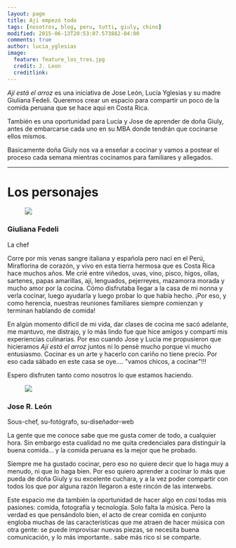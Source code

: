 ```yaml
---
layout: page
title: Ají empezó todo
tags: [nosotros, blog, peru, tutti, giuly, chino]
modified: 2015-06-13T20:53:07.573882-04:00
comments: true
author: lucia_yglesias
image:
  feature: feature_los_tres.jpg
  credit: J. Leon
  creditlink:
---
```

*Ají está el arroz* es una iniciativa de Jose León, Lucía Yglesias y su madre Giuliana Fedeli. Queremos crear un espacio para compartir un poco de la comida peruana que se hace aqui en Costa Rica.


También es una oportunidad para Lucía y Jose de aprender de doña Giuly, antes de embarcarse cada uno en su MBA donde tendrán que cocinarse ellos mismos. 


Basicamente doña Giuly nos va a enseñar a cocinar y vamos a postear el proceso cada semana mientras cocinamos para familiares y allegados.

***

# Los personajes

<div class="article-author-center">
    <figure>
        <img class="bio-photo"  src="{{ site.url }}/images/bio_giuly.jpg">
    </figure>
    <h3>Giuliana Fedeli</h3>
    <p>La chef</p>
</div>

Corre por mis venas sangre italiana y española pero nací en el Perú, Miraflorina de corazón, y vivo en esta tierra hermosa que es Costa Rica hace muchos años. Me crié entre viñedos, uvas, vino, pisco, higos, ollas, sartenes, papas amarillas, ají, lenguados, pejerreyes, mazamorra morada  y mucho amor por la cocina. Cómo disfrutaba llegar a la casa de mi nonna y verla cocinar, luego ayudarla y luego probar lo que había hecho. ¡Por eso, y como herencia, nuestras reuniones familiares siempre comienzan y terminan hablando de comida! 

En algùn momento dificil de mi vida, dar clases de cocina me sacó adelante, me mantuvo, me distrajo, y lo más lindo fue que hice amigos y compartí mis experiencias culinarias. Por eso cuando Jose y Lucìa me propusieron que hicieramos *Ají está el arroz* juntos ni lo pensè mucho porque vi mucho entusiasmo. Cocinar es un arte y hacerlo con cariño no tiene precio. Por eso cada sàbado en este casa se oye.... "vamos chicos, a cocinar"!!!

Espero disfruten tanto como nosotros lo que estamos haciendo.

<div class="article-author-center">
    <figure>
        <img class="bio-photo"  src="{{ site.url }}/images/bio_chino.jpg">
    </figure>
    <h3>Jose R. León</h3>
    <p>Sous-chef, su-fotógrafo, su-diseñador-web</p>
</div>

La gente que me conoce sabe que me gusta comer de todo, a cualquier hora. Sin embargo esta cualidad no me quita credenciales para distinguir la buena comida... y la comida peruana es la mejor que he probado. 

Siempre me ha gustado cocinar, pero eso no quiere decir que lo haga muy a menudo, ni que lo haga bien. Por eso quiero aprender a cocinar lo más que pueda de doña Giuly y su excelente cuchara, y a la vez poder compartir con todos los que por alguna razón llegaron a este rincón de las interwebs.

Este espacio me da también la oportunidad de hacer algo en *casi* todas mis pasiones: comida, fotografía y tecnología. Solo falta la música. Pero la verdad es que pensándolo bien, el acto de crear comida en conjunto engloba muchas de las características que me atraen de hacer música con otra gente: se puede improvisar nuevas piezas, se necesita buena comunicación, y lo más importante.. sabe más rico si se comparte.